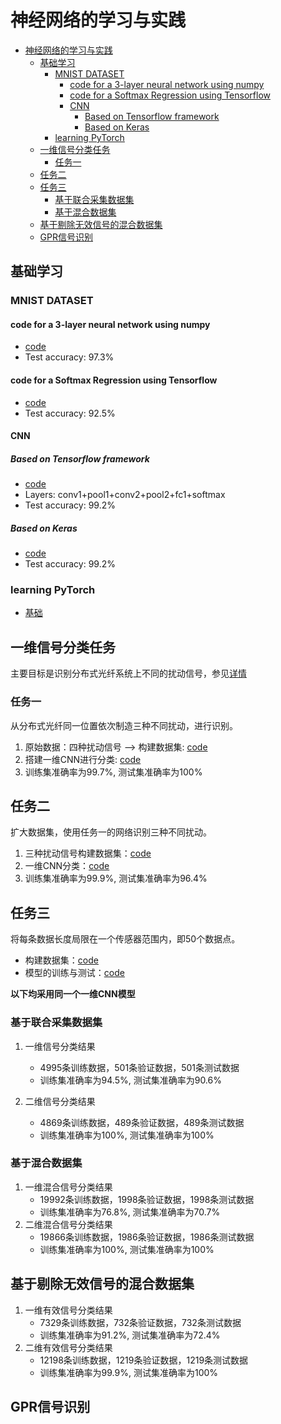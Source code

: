 # 神经网络的学习与实践
<!-- TOC -->

- [神经网络的学习与实践](#%e7%a5%9e%e7%bb%8f%e7%bd%91%e7%bb%9c%e7%9a%84%e5%ad%a6%e4%b9%a0%e4%b8%8e%e5%ae%9e%e8%b7%b5)
  - [基础学习](#%e5%9f%ba%e7%a1%80%e5%ad%a6%e4%b9%a0)
    - [MNIST DATASET](#mnist-dataset)
      - [code for a 3-layer neural network using numpy](#code-for-a-3-layer-neural-network-using-numpy)
      - [code for a Softmax Regression using Tensorflow](#code-for-a-softmax-regression-using-tensorflow)
      - [CNN](#cnn)
        - [Based on Tensorflow framework](#based-on-tensorflow-framework)
        - [Based on Keras](#based-on-keras)
    - [learning PyTorch](#learning-pytorch)
  - [一维信号分类任务](#%e4%b8%80%e7%bb%b4%e4%bf%a1%e5%8f%b7%e5%88%86%e7%b1%bb%e4%bb%bb%e5%8a%a1)
    - [任务一](#%e4%bb%bb%e5%8a%a1%e4%b8%80)
  - [任务二](#%e4%bb%bb%e5%8a%a1%e4%ba%8c)
  - [任务三](#%e4%bb%bb%e5%8a%a1%e4%b8%89)
    - [基于联合采集数据集](#%e5%9f%ba%e4%ba%8e%e8%81%94%e5%90%88%e9%87%87%e9%9b%86%e6%95%b0%e6%8d%ae%e9%9b%86)
    - [基于混合数据集](#%e5%9f%ba%e4%ba%8e%e6%b7%b7%e5%90%88%e6%95%b0%e6%8d%ae%e9%9b%86)
  - [基于剔除无效信号的混合数据集](#%e5%9f%ba%e4%ba%8e%e5%89%94%e9%99%a4%e6%97%a0%e6%95%88%e4%bf%a1%e5%8f%b7%e7%9a%84%e6%b7%b7%e5%90%88%e6%95%b0%e6%8d%ae%e9%9b%86)
  - [GPR信号识别](#gpr%e4%bf%a1%e5%8f%b7%e8%af%86%e5%88%ab)

<!-- /TOC -->
## 基础学习
### MNIST DATASET
#### code for a 3-layer neural network using numpy
- [code](https://github.com/lllssf/NN-implemantation/blob/master/MNIST/3_layers_NN.py)
- Test accuracy: 97.3%
#### code for a Softmax Regression using Tensorflow
- [code](https://github.com/lllssf/NN-implemantation/blob/master/MNIST/sigle_softmax_regression.py) 
- Test accuracy: 92.5%
#### CNN 
##### Based on Tensorflow framework
- [code](https://github.com/lllssf/NN-implemantation/blob/master/MNIST/CNN.py)
- Layers: conv1+pool1+conv2+pool2+fc1+softmax
- Test accuracy: 99.2%
##### Based on Keras
- [code](https://github.com/lllssf/NN-implemantation/blob/master/MNIST/CNN_keras.py)
- Test accuracy: 99.2%
### learning PyTorch
- [基础](https://github.com/lllssf/NN-implemantation/blob/master/torch_tutor.ipynb)

## 一维信号分类任务
主要目标是识别分布式光纤系统上不同的扰动信号，参见[详情](https://github.com/lllssf/NN-implemantation/tree/master/wave_classify)
### 任务一
从分布式光纤同一位置依次制造三种不同扰动，进行识别。
1. 原始数据：四种扰动信号 --> 构建数据集: [code](https://github.com/lllssf/NN-implemantation/blob/master/wave_classify/STEP1/wave_dataset.ipynb)
2. 搭建一维CNN进行分类: [code](https://github.com/lllssf/NN-implemantation/blob/master/wave_classify/STEP1/wave_classify.ipynb)
3. 训练集准确率为99.7%, 测试集准确率为100%

## 任务二

扩大数据集，使用任务一的网络识别三种不同扰动。
1. 三种扰动信号构建数据集：[code](https://github.com/lllssf/NN-implemantation/blob/master/wave_classify/STEP2/wave_dataset-Copy1.ipynb)
2. 一维CNN分类：[code](https://github.com/lllssf/NN-implemantation/blob/master/wave_classify/STEP2/wave_classify-Copy1.ipynb)
3. 训练集准确率为99.9%, 测试集准确率为96.4%
   
## 任务三

将每条数据长度局限在一个传感器范围内，即50个数据点。
- 构建数据集：[code](https://github.com/lllssf/NN-implemantation/blob/master/wave_classify/STEP3/wave_dataset.ipynb)
- 模型的训练与测试：[code](https://github.com/lllssf/NN-implemantation/blob/master/wave_classify/STEP3/wave_classify.ipynb)

**以下均采用同一个一维CNN模型**
### 基于联合采集数据集
1. 一维信号分类结果
   - 4995条训练数据，501条验证数据，501条测试数据
   - 训练集准确率为94.5%, 测试集准确率为90.6%

2. 二维信号分类结果
   - 4869条训练数据，489条验证数据，489条测试数据 
   - 训练集准确率为100%, 测试集准确率为100%

### 基于混合数据集
1. 一维混合信号分类结果
   - 19992条训练数据，1998条验证数据，1998条测试数据
   - 训练集准确率为76.8%, 测试集准确率为70.7%
2. 二维混合信号分类结果
   - 19866条训练数据，1986条验证数据，1986条测试数据
   - 训练集准确率为100%, 测试集准确率为100%

## 基于剔除无效信号的混合数据集
1. 一维有效信号分类结果
   - 7329条训练数据，732条验证数据，732条测试数据
   - 训练集准确率为91.2%, 测试集准确率为72.4%
2. 二维有效信号分类结果
   - 12198条训练数据，1219条验证数据，1219条测试数据
   - 训练集准确率为99.9%, 测试集准确率为100%

## GPR信号识别
